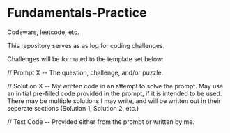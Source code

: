 # Fundamentals-Practice
Codewars, leetcode, etc.

This repository serves as as log for coding challenges. 


Challenges will be formated to the template set below:

// Prompt X -- The question, challenge, and/or puzzle.

// Solution X -- My written code in an attempt to solve the prompt. May use an initial pre-filled code provided in the prompt, if it is intended to be used. There may be multiple solutions I may write, and will be written out in their seperate sections (Solution 1, Solution 2, etc.)

// Test Code -- Provided either from the prompt or written by me.
